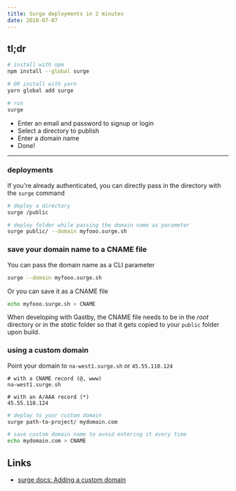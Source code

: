 ```yaml
---
title: Surge deployments in 2 minutes
date: 2018-07-07
---
```


## tl;dr 

```bash
# install with npm
npm install --global surge

# OR install with yarn
yarn global add surge

# run
surge
```

- Enter an email and password to signup or login
- Select a directory to publish
- Enter a domain name
- Done!

---

### deployments

If you're already authenticated, you can directly pass in the directory with the `surge` command

```bash
# deploy a directory
surge /public
```

```bash
# deploy folder while passing the domain name as parameter
surge public/ --domain myfooo.surge.sh 
```

### save your domain name to a CNAME file
You can pass the domain name as a CLI parameter

```bash
surge --domain myfooo.surge.sh
```

Or you can save it as a CNAME file

```bash
echo myfooo.surge.sh > CNAME
```

When developing with Gastby, the CNAME file needs to be in the _root_ directory or in the _static_ folder so that it gets copied to your `public` folder upon build. 

### using a custom domain

Point your domain to `na-west1.surge.sh` or `45.55.110.124`

```
# with a CNAME record (@, www)
na-west1.surge.sh
```

```
# with an A/AAA record (*)
45.55.110.124
```

```bash
# deploy to your custom domain
surge path-to-project/ mydomain.com

# save custom domain name to avoid entering it every time
echo mydomain.com > CNAME
```


Links
--

- [surge docs: Adding a custom domain](https://surge.sh/help/adding-a-custom-domain)
